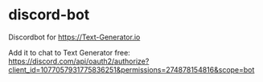 # discord-bot
Discordbot for https://Text-Generator.io

Add it to chat to Text Generator free: https://discord.com/api/oauth2/authorize?client_id=1077057931775836251&permissions=274878154816&scope=bot



